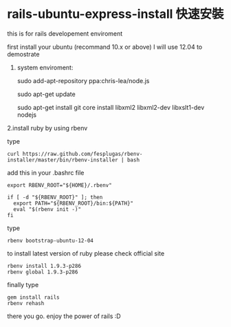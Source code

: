rails-ubuntu-express-install 快速安裝
=============================

this is for rails developement enviroment 

first install your ubuntu (recommand 10.x or above) 
I will use 12.04 to demostrate

1. system enviroment:

	sudo add-apt-repository ppa:chris-lea/node.js

	sudo apt-get update 
	
	sudo apt-get install git core install libxml2 libxml2-dev libxslt1-dev nodejs

2.install ruby by using rbenv

type

	curl https://raw.github.com/fesplugas/rbenv-installer/master/bin/rbenv-installer | bash	

add this in your .bashrc file 

	export RBENV_ROOT="${HOME}/.rbenv"

	if [ -d "${RBENV_ROOT}" ]; then
	  export PATH="${RBENV_ROOT}/bin:${PATH}"
	  eval "$(rbenv init -)"
	fi

type

	rbenv bootstrap-ubuntu-12-04

to install latest version of ruby please check official site

	rbenv install 1.9.3-p286
	rbenv global 1.9.3-p286

finally type 

	gem install rails 
	rbenv rehash

there you go. enjoy the power of rails :D

